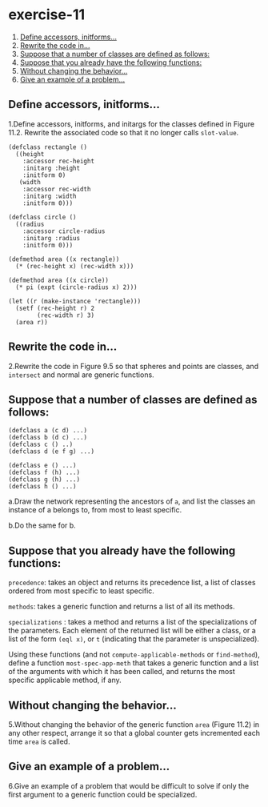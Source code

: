 

# exercise-11

1.  [Define accessors, initforms&#x2026;](#orgdce9e3f)
2.  [Rewrite the code in&#x2026;](#org3308766)
3.  [Suppose that a number of classes are defined as follows:](#orga966b57)
4.  [Suppose that you already have the following functions:](#org924fcab)
5.  [Without changing the behavior&#x2026;](#org8d48056)
6.  [Give an example of a problem&#x2026;](#orgf83c83d)


<a id="orgdce9e3f"></a>

## Define accessors, initforms&#x2026;

1.Define accessors, initforms, and initargs for the classes defined in
Figure 11.2. Rewrite the associated code so that it no longer calls
`slot-value`.

    (defclass rectangle ()
      ((height
        :accessor rec-height
        :initarg :height
        :initform 0)
       (width
        :accessor rec-width
        :initarg :width
        :initform 0)))
    
    (defclass circle ()
      ((radius
        :accessor circle-radius
        :initarg :radius
        :initform 0)))
    
    (defmethod area ((x rectangle))
      (* (rec-height x) (rec-width x)))
    
    (defmethod area ((x circle))
      (* pi (expt (circle-radius x) 2)))
    
    (let ((r (make-instance 'rectangle)))
      (setf (rec-height r) 2
            (rec-width r) 3)
      (area r))


<a id="org3308766"></a>

## Rewrite the code in&#x2026;

2.Rewrite the code in Figure 9.5 so that spheres and points are classes,
and `intersect` and normal are generic functions.


<a id="orga966b57"></a>

## Suppose that a number of classes are defined as follows:

    (defclass a (c d) ...)
    (defclass b (d c) ...)
    (defclass c () ..)
    (defclass d (e f g) ...)
    
    (defclass e () ...)
    (defclass f (h) ...)
    (defclass g (h) ...)
    (defclass h () ...)

a.Draw the network representing the ancestors of `a`, and list the classes an instance of a belongs to, from most to least specific.

b.Do the same for b.


<a id="org924fcab"></a>

## Suppose that you already have the following functions:

`precedence`: takes an object and returns its precedence list, a list of classes ordered from most specific to least specific.

`methods`: takes a generic function and returns a list of all its methods.

`specializations` : takes a method and returns a list of the specializations of the parameters. Each element of the returned list will be either a class, or a list of the form `(eql x)`, or `t` (indicating that the parameter is unspecialized).

Using these functions (and not `compute-applicable-methods` or `find-method`), define a function `most-spec-app-meth` that takes a generic function and a list of the arguments with which it has been called, and returns the most specific applicable method, if any.


<a id="org8d48056"></a>

## Without changing the behavior&#x2026;

5.Without changing the behavior of the generic function `area` (Figure 11.2) in any other respect, arrange it so that a global counter gets incremented each time `area` is called.


<a id="orgf83c83d"></a>

## Give an example of a problem&#x2026;

6.Give an example of a problem that would be difficult to solve if only the first argument to a generic function could be specialized.

